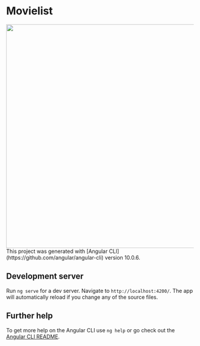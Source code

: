 # Movielist
<img src="https://user-images.githubusercontent.com/63964025/126886000-2cae58ce-229d-4b96-892e-3ed5cdd648f7.png" width="600">
This project was generated with [Angular CLI](https://github.com/angular/angular-cli) version 10.0.6.

## Development server

Run `ng serve` for a dev server. Navigate to `http://localhost:4200/`. The app will automatically reload if you change any of the source files.


## Further help

To get more help on the Angular CLI use `ng help` or go check out the [Angular CLI README](https://github.com/angular/angular-cli/blob/master/README.md).
